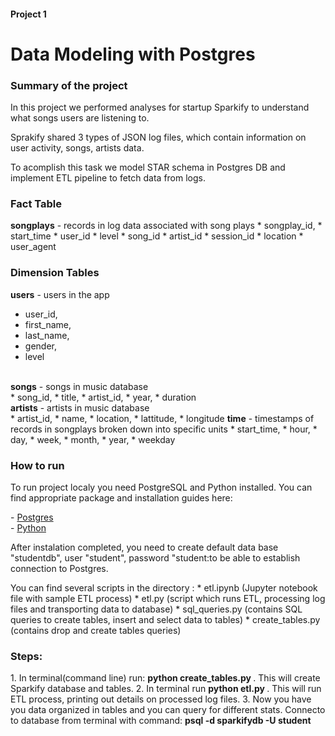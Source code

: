 <h4>Project 1</h4>
<h1>Data Modeling with Postgres</h1>

<h3>Summary of the project</h3>

<p>In this project we performed analyses for startup Sparkify to understand what songs users are listening to.</p>
<p>Sprakify shared 3 types of JSON log files, which contain information on user activity, songs, artists data.</p> 
<p>To acomplish this task we model STAR schema in Postgres DB and implement ETL pipeline to fetch data from logs. </p>

<h3> Fact Table</h3>
<b>songplays</b> - records in log data associated with song plays
* songplay_id, 
* start_time 
* user_id
* level
* song_id 
* artist_id 
* session_id
* location 
* user_agent

<h3>Dimension Tables</h3>

<b>users</b>  - users in the app
* user_id, 
* first_name, 
* last_name, 
* gender, 
* level
</br>
<b>songs</b> - songs in music database</br>
* song_id, 
* title, 
* artist_id, 
* year, 
* duration
</br>
<b>artists</b> - artists in music database</br>
* artist_id, 
* name, 
* location, 
* lattitude, 
* longitude
<b>time</b> - timestamps of records in songplays broken down into specific units
* start_time, 
* hour, 
* day, 
* week, 
* month, 
* year, 
* weekday


<h3>How to run</h3>
<p>To run project localy you need PostgreSQL and Python installed. You can find appropriate package and installation guides here: </p>
- <a href="https://www.postgresql.org/download/">Postgres</a></br>
- <a href=""https://www.python.org/downloads/>Python</a>

<p>After instalation completed, you need to create default data base "studentdb", user "student", password "student:to be able to establish connection to Postgres. </p>

<p>You can find several scripts in the directory :
* etl.ipynb (Jupyter notebook file with sample ETL process)
* etl.py (script which runs ETL, processing log files and transporting data to database)
* sql_queries.py (contains SQL queries to create tables, insert and select data to tables)
* create_tables.py (contains drop and create tables queries)
</p>

<h3>Steps:</h3> 
1. In terminal(command line) run: <b> python create_tables.py </b>. This will create Sparkify database and tables. 
2. In terminal run <b> python etl.py </b>. This will run ETL process, printing out details on processed log files. 
3. Now you have you data organized in tables and you can query for different stats. Connecto to database from terminal with command: <b>psql -d sparkifydb -U student</b>
